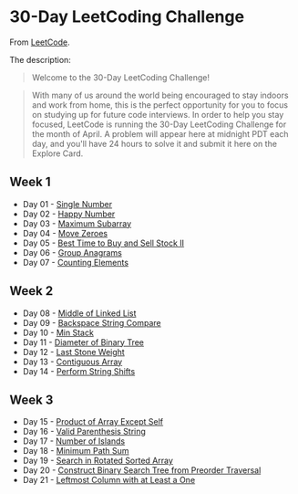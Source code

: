 # 30-Day LeetCoding Challenge

From [LeetCode](https://leetcode.com/explore/challenge/card/30-day-leetcoding-challenge).

The description:

>Welcome to the 30-Day LeetCoding Challenge!

>With many of us around the world being encouraged to stay indoors and work from home, this is the perfect opportunity for you to focus on studying up for future code interviews. In order to help you stay focused, LeetCode is running the 30-Day LeetCoding Challenge for the month of April. A problem will appear here at midnight PDT each day, and you'll have 24 hours to solve it and submit it here on the Explore Card.

## Week 1

* Day 01 - [Single Number](https://leetcode.com/explore/challenge/card/30-day-leetcoding-challenge/528/week-1/3283/)
* Day 02 - [Happy Number](https://leetcode.com/explore/challenge/card/30-day-leetcoding-challenge/528/week-1/3284/)
* Day 03 - [Maximum Subarray](https://leetcode.com/explore/challenge/card/30-day-leetcoding-challenge/528/week-1/3285/)
* Day 04 - [Move Zeroes](https://leetcode.com/explore/challenge/card/30-day-leetcoding-challenge/528/week-1/3286/)
* Day 05 - [Best Time to Buy and Sell Stock II](https://leetcode.com/explore/challenge/card/30-day-leetcoding-challenge/528/week-1/3287/)
* Day 06 - [Group Anagrams](https://leetcode.com/explore/challenge/card/30-day-leetcoding-challenge/528/week-1/3288/)
* Day 07 - [Counting Elements](https://leetcode.com/explore/challenge/card/30-day-leetcoding-challenge/528/week-1/3289/)

## Week 2

* Day 08 - [Middle of Linked List](https://leetcode.com/explore/challenge/card/30-day-leetcoding-challenge/529/week-2/3290/)
* Day 09 - [Backspace String Compare](https://leetcode.com/explore/challenge/card/30-day-leetcoding-challenge/529/week-2/3291/)
* Day 10 - [Min Stack](https://leetcode.com/explore/challenge/card/30-day-leetcoding-challenge/529/week-2/3292/)
* Day 11 - [Diameter of Binary Tree](https://leetcode.com/explore/challenge/card/30-day-leetcoding-challenge/529/week-2/3293/)
* Day 12 - [Last Stone Weight](https://leetcode.com/explore/challenge/card/30-day-leetcoding-challenge/529/week-2/3297/)
* Day 13 - [Contiguous Array](https://leetcode.com/explore/challenge/card/30-day-leetcoding-challenge/529/week-2/3298/)
* Day 14 - [Perform String Shifts](https://leetcode.com/explore/challenge/card/30-day-leetcoding-challenge/529/week-2/3299/)

## Week 3

* Day 15 - [Product of Array Except Self](https://leetcode.com/explore/challenge/card/30-day-leetcoding-challenge/530/week-3/3300/)
* Day 16 - [Valid Parenthesis String](https://leetcode.com/explore/challenge/card/30-day-leetcoding-challenge/530/week-3/3301/)
* Day 17 - [Number of Islands](https://leetcode.com/explore/challenge/card/30-day-leetcoding-challenge/530/week-3/3302/)
* Day 18 - [Minimum Path Sum](https://leetcode.com/explore/challenge/card/30-day-leetcoding-challenge/530/week-3/3303/)
* Day 19 - [Search in Rotated Sorted Array](https://leetcode.com/explore/challenge/card/30-day-leetcoding-challenge/530/week-3/3304/)
* Day 20 - [Construct Binary Search Tree from Preorder Traversal](https://leetcode.com/explore/challenge/card/30-day-leetcoding-challenge/530/week-3/3305/)
* Day 21 - [Leftmost Column with at Least a One](https://leetcode.com/explore/challenge/card/30-day-leetcoding-challenge/530/week-3/3306/)
